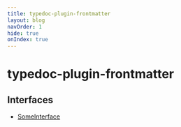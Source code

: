 ```yaml
---
title: typedoc-plugin-frontmatter
layout: blog
navOrder: 1
hide: true
onIndex: true
---
```


# typedoc-plugin-frontmatter

## Interfaces

- [SomeInterface](interfaces/SomeInterface.md)
